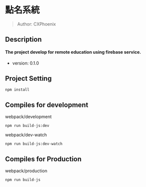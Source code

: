 # 點名系統
> Author: CXPhoenix

## Description
#### The project develop for remote education using firebase service.

* version: 0.1.0

## Project Setting
    npm install

## Compiles for development
webpack/development

    npm run build-js:dev

webpack/dev-watch

    npm run build-js:dev-watch

## Compiles for Production
webpack/production

    npm run build-js